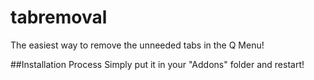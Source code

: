 # tabremoval
The easiest way to remove the unneeded tabs in the Q Menu!

##Installation Process
Simply put it in your "Addons" folder and restart!
